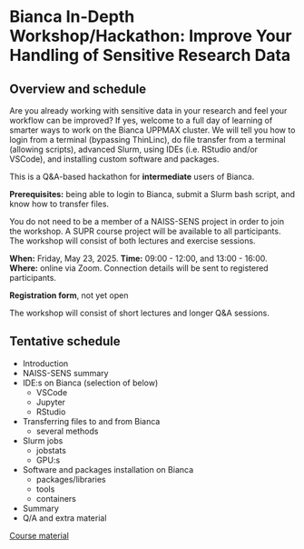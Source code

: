 # Bianca In-Depth Workshop/Hackathon: Improve Your Handling of Sensitive Research Data

## Overview and schedule

Are you already working with sensitive data in your research and feel your workflow can be improved? If yes, welcome to a full day of learning of smarter ways to work on the Bianca UPPMAX cluster. We will tell you how to login from a terminal (bypassing ThinLinc), do file transfer from a terminal (allowing scripts), advanced Slurm, using IDEs (i.e. RStudio and/or VSCode), and installing custom software and packages.

This is a Q&A-based hackathon for **intermediate** users of Bianca.

**Prerequisites:** being able to login to Bianca, submit a Slurm bash script, and know how to transfer files.

You do not need to be a member of a NAISS-SENS project in order to join the workshop. A SUPR course project will be available to all participants. The workshop will consist of both lectures and exercise sessions.

**When:** Friday, May 23, 2025.
**Time:** 09:00 - 12:00, and 13:00 - 16:00.
**Where:** online via Zoom. Connection details will be sent to registered participants.

**Registration form**, not yet open

The workshop will consist of short lectures and longer Q&A sessions.

## Tentative schedule

- Introduction
- NAISS-SENS summary
- IDE:s on Bianca (selection of below)
    - VSCode
    - Jupyter
    - RStudio
- Transferring files to and from Bianca
    - several methods
- Slurm jobs
    - jobstats
    - GPU:s
- Software and packages installation on Bianca
    - packages/libraries
    - tools
    - containers
- Summary
- Q/A and extra material

[Course material](https://uppmax.github.io/bianca_workshops/intermediate/intro/)
